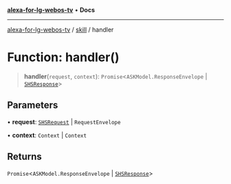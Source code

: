 [**alexa-for-lg-webos-tv**](../../README.md) • **Docs**

***

[alexa-for-lg-webos-tv](../../modules.md) / [skill](../README.md) / handler

# Function: handler()

> **handler**(`request`, `context`): `Promise`\<`ASKModel.ResponseEnvelope` \| [`SHSResponse`](../../common/smart-home-skill/response/classes/SHSResponse.md)\>

## Parameters

• **request**: [`SHSRequest`](../../common/smart-home-skill/request/classes/SHSRequest.md) \| `RequestEnvelope`

• **context**: `Context` \| `Context`

## Returns

`Promise`\<`ASKModel.ResponseEnvelope` \| [`SHSResponse`](../../common/smart-home-skill/response/classes/SHSResponse.md)\>
